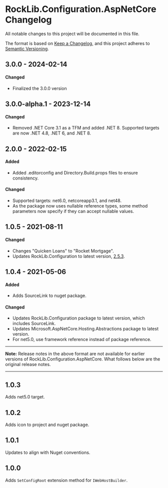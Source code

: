 # RockLib.Configuration.AspNetCore Changelog

All notable changes to this project will be documented in this file.

The format is based on [Keep a Changelog](https://keepachangelog.com/en/1.0.0/),
and this project adheres to [Semantic Versioning](https://semver.org/spec/v2.0.0.html).

## 3.0.0 - 2024-02-14

#### Changed
- Finalized the 3.0.0 version

## 3.0.0-alpha.1 - 2023-12-14

#### Changed
- Removed .NET Core 3.1 as a TFM and added .NET 8. Supported targets are now .NET 4.8, .NET 6, and .NET 8.

## 2.0.0 - 2022-02-15

#### Added

- Added .editorconfig and Directory.Build.props files to ensure consistency.

#### Changed

- Supported targets: net6.0, netcoreapp3.1, and net48.
- As the package now uses nullable reference types, some method parameters now specify if they can accept nullable values.

## 1.0.5 - 2021-08-11

#### Changed

- Changes "Quicken Loans" to "Rocket Mortgage".
- Updates RockLib.Configuration to latest version, [2.5.3](https://github.com/RockLib/RockLib.Configuration/blob/main/RockLib.Configuration/CHANGELOG.md#253---2021-08-11).

## 1.0.4 - 2021-05-06

#### Added

- Adds SourceLink to nuget package.

#### Changed

- Updates RockLib.Configuration package to latest version, which includes SourceLink.
- Updates Microsoft.AspNetCore.Hosting.Abstractions package to latest version.
- For net5.0, use framework reference instead of package reference.

----

**Note:** Release notes in the above format are not available for earlier versions of
RockLib.Configuration.AspNetCore. What follows below are the original release notes.

----

## 1.0.3

Adds net5.0 target.

## 1.0.2

Adds icon to project and nuget package.

## 1.0.1

Updates to align with Nuget conventions.

## 1.0.0

Adds `SetConfigRoot` extension method for `IWebHostBuilder`.
